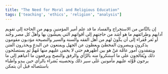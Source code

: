 ```yaml
---
title: "The Need for Moral and Religious Education"
tags: ['teaching', 'ethics', 'religion', "analysis"]
---
```


 إن بالنَّاس من الاستخراج والفساد ما قد علم أمير المؤمنين وبهم من الحاجة إلى تقويم آدابهم وطرائقهم ما هو أشد من حاجتهم إلى أقواتهم التي يعيشُون بها وأهلُ كل مصر وجُند أو ثَغر فُقراء إلى أن يكُونَ لهم من أهل الفقه والسنة والسير والنصيحة مؤدبون مقومون يذكرون ويبصرون المخطئ ويعظون عن الجهل ويمنعون عن البدع ويحذرون الفتن ويتفقدون أمور عامَّة مَنْ هو بين أظهرهم حتى لا يخفى عليهم منها مُهمٌّ ثم يستصلحون ذلك ويُعَالجون على ما استنكروا منه بالرَّأي والرفق والنصح ويرفعون ما أعياهم إلى ما يرجون قُوَّتَه عليهم مأمونين عَلَى سير ذلك وتحصينه بُصَراء بالرأي حين يبدو وأطباء باستئصاله قبل أن يتمكن
